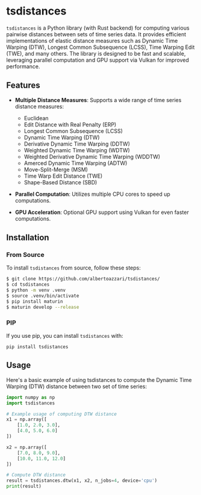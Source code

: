 # tsdistances

`tsdistances` is a Python library (with Rust backend) for computing various pairwise distances between sets of time series data. It provides efficient implementations of elastic distance measures such as Dynamic Time Warping (DTW), Longest Common Subsequence (LCSS), Time Warping Edit (TWE), and many others. The library is designed to be fast and scalable, leveraging parallel computation and GPU support via Vulkan for improved performance.

## Features

- **Multiple Distance Measures**: Supports a wide range of time series distance measures:
  - Euclidean
  - Edit Distance with Real Penalty (ERP)
  - Longest Common Subsequence (LCSS)
  - Dynamic Time Warping (DTW)
  - Derivative Dynamic Time Warping (DDTW)
  - Weighted Dynamic Time Warping (WDTW)
  - Weighted Derivative Dynamic Time Warping (WDDTW)
  - Amerced Dynamic Time Warping (ADTW)
  - Move-Split-Merge (MSM)
  - Time Warp Edit Distance (TWE)
  - Shape-Based Distance (SBD)

- **Parallel Computation**: Utilizes multiple CPU cores to speed up computations.
- **GPU Acceleration**: Optional GPU support using Vulkan for even faster computations.

## Installation

### From Source

To install `tsdistances` from source, follow these steps:

```bash
$ git clone https://github.com/albertoazzari/tsdistances/
$ cd tsdistances
$ python -m venv .venv
$ source .venv/bin/activate
$ pip install maturin
$ maturin develop --release
```

### PIP
If you use pip, you can install `tsdistances` with:
```
pip install tsdistances
```


## Usage
Here's a basic example of using tsdistances to compute the Dynamic Time Warping (DTW) distance between two set of time series:
```python
import numpy as np
import tsdistances

# Example usage of computing DTW distance
x1 = np.array([
    [1.0, 2.0, 3.0],
    [4.0, 5.0, 6.0]
])

x2 = np.array([
    [7.0, 8.0, 9.0],
    [10.0, 11.0, 12.0]
])

# Compute DTW distance
result = tsdistances.dtw(x1, x2, n_jobs=4, device='cpu')
print(result)
```



